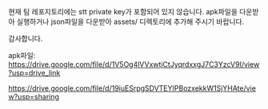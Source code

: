 현재 팀 레포지토리에는 stt private key가 포함되어 있지 않습니다.
apk파일을 다운받아 실행하거나 json파일을 다운받아 assets/ 디렉토리에 추가해 주시기 바랍니다.

감사합니다.

apk파일: https://drive.google.com/file/d/1V5Og4lVVxwtjCtJyqrdxxgJ7C3YzcV9I/view?usp=drive_link

https://drive.google.com/file/d/19iuESrpgSDVTEYIPBozxekkW1SjYHAte/view?usp=sharing
